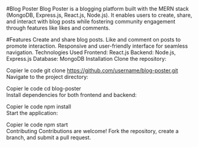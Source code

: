 #Blog Poster
Blog Poster is a blogging platform built with the MERN stack (MongoDB, Express.js, React.js, Node.js). It enables users to create, share, and interact with blog posts while fostering community engagement through features like likes and comments.

#Features
Create and share blog posts.
Like and comment on posts to promote interaction.
Responsive and user-friendly interface for seamless navigation.
Technologies Used
Frontend: React.js
Backend: Node.js, Express.js
Database: MongoDB
Installation
Clone the repository:

Copier le code
git clone https://github.com/username/blog-poster.git  
Navigate to the project directory:

Copier le code
cd blog-poster  
Install dependencies for both frontend and backend:

Copier le code
npm install  
Start the application:

Copier le code
npm start  
Contributing
Contributions are welcome! Fork the repository, create a branch, and submit a pull request.

